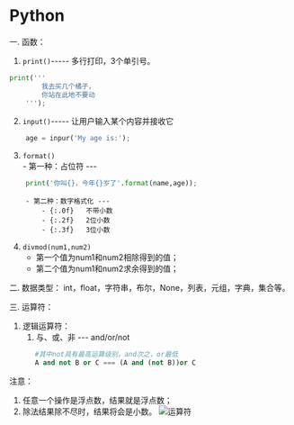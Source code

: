 # Python

一. 函数：
1. `print()`----- 多行打印，3个单引号。
```python
print('''
        我去买几个橘子，
        你站在此地不要动
    ''');
```
2. `input()`----- 让用户输入某个内容并接收它
```python
    age = inpur('My age is:');
```

3. `format()`  
        - 第一种：占位符 ---  
```python
    print('你叫{}，今年{}岁了'.format(name,age));
```
        - 第二种：数字格式化 ---  
            - {:.0f}   不带小数
   			- {:.2f}   2位小数
            - {:.3f}   3位小数
4. `divmod(num1,num2)`  
   - 第一个值为num1和num2相除得到的值；
   - 第二个值为num1和num2求余得到的值；

二. 数据类型：
int，float，字符串，布尔，None，列表，元组，字典，集合等。

三.  运算符：
1. 逻辑运算符：
   1. 与、或、非 --- and/or/not  
   ```python
      #其中not具有最高运算级别，and次之，or最低
      A and not B or C === (A and (not B))or C
    ```

注意：
1. 任意一个操作是浮点数，结果就是浮点数；
2. 除法结果除不尽时，结果将会是小数。
![运算符](./assets/jc.png)
